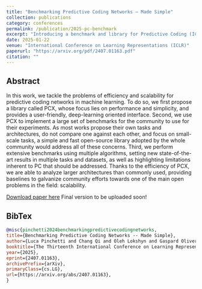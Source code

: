 ```yaml
---
title: "Benchmarking Predictive Coding Networks – Made Simple"
collection: publications
category: conferences
permalink: /publication/2025-pc-benchmark
excerpt: "Introducing a benchmark and library for Predictive Coding (ICLR Spotlight)"
date: 2025-01-22
venue: "International Conference on Learning Representations (ICLR)"
paperurl: "https://arxiv.org/pdf/2407.01163.pdf"
citation: ""
---
```


## Abstract

In this work, we tackle the problems of efficiency and scalability for predictive coding networks in machine learning. To do so, we first propose a library called PCX, whose focus lies on performance and simplicity, and provides a user-friendly, deep-learning oriented interface. Second, we use PCX to implement a large set of benchmarks for the community to use for their experiments. As most works propose their own tasks and architectures, do not compare one against each other, and focus on small-scale tasks, a simple and fast open-source library adopted by the whole community would address all of these concerns. Third, we perform extensive benchmarks using multiple algorithms, setting new state-of-the-art results in multiple tasks and datasets, as well as highlighting limitations inherent to PC that should be addressed. Thanks to the efficiency of PCX, we are able to analyze larger architectures than commonly used, providing baselines to galvanize community efforts towards one of the main open problems in the field: scalability.

[Download paper here](https://arxiv.org/abs/2407.01163) Final version to be uploaded soon!

## BibTex

```bibtex
@misc{pinchetti2024benchmarkingpredictivecodingnetworks,
title={Benchmarking Predictive Coding Networks -- Made Simple},
author={Luca Pinchetti and Chang Qi and Oleh Lokshyn and Gaspard Olivers and Cornelius Emde and Mufeng Tang and Amine M'Charrak and Simon Frieder and Bayar Menzat and Rafal Bogacz and Thomas Lukasiewicz and Tommaso Salvatori},
booktitle={The Thirteenth International Conference on Learning Representations (ICLR)},
year={2025},
eprint={2407.01163},
archivePrefix={arXiv},
primaryClass={cs.LG},
url={https://arxiv.org/abs/2407.01163},
}
```
